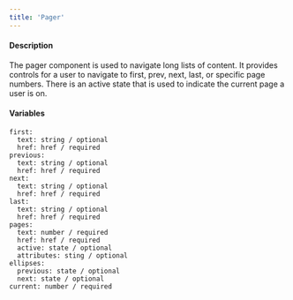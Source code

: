 ```yaml
---
title: 'Pager'
---
```

#### Description
The pager component is used to navigate long lists of content. It provides controls for a user to navigate to first, prev, next, last, or specific page numbers. There is an active state that is used to indicate the current page a user is on.

#### Variables
~~~
first:
  text: string / optional
  href: href / required
previous:
  text: string / optional
  href: href / required
next:
  text: string / optional
  href: href / required
last:
  text: string / optional
  href: href / required
pages:
  text: number / required
  href: href / required
  active: state / optional
  attributes: sting / optional
ellipses:
  previous: state / optional
  next: state / optional
current: number / required
~~~

